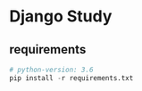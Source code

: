 # Django Study

## requirements

``` python
# python-version: 3.6
pip install -r requirements.txt
```

